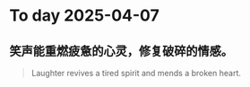 
# To day 2025-04-07


## 笑声能重燃疲惫的心灵，修复破碎的情感。
> Laughter revives a tired spirit and mends a broken heart.

    